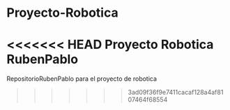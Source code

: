 # Proyecto-Robotica
<<<<<<< HEAD
Proyecto Robotica RubenPablo
=======
RepositorioRubenPablo para el proyecto de robotica
>>>>>>> 3ad09f36f9e7411cacaf128a4af8107464f68554
